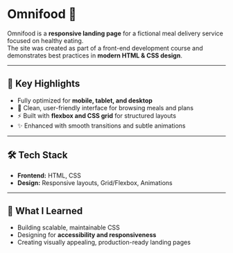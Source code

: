 # Omnifood 🍴  

Omnifood is a **responsive landing page** for a fictional meal delivery service focused on healthy eating.  
The site was created as part of a front-end development course and demonstrates best practices in **modern HTML & CSS design**.  

---

## 🚀 Key Highlights  
- Fully optimized for **mobile, tablet, and desktop**  
- 🥗 Clean, user-friendly interface for browsing meals and plans  
- ⚡ Built with **flexbox and CSS grid** for structured layouts  
- ✨ Enhanced with smooth transitions and subtle animations  

---

## 🛠️ Tech Stack  
- **Frontend:** HTML, CSS  
- **Design:** Responsive layouts, Grid/Flexbox, Animations  

---

## 🌱 What I Learned  
- Building scalable, maintainable CSS  
- Designing for **accessibility and responsiveness**  
- Creating visually appealing, production-ready landing pages  
